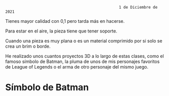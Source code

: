 
                                                      1 de Diciembre de 2021
   
Tienes mayor calidad con 0,1 pero tarda más en hacerse. 

Para estar en el aire, la pieza tiene que tener soporte.

Cuando una pieza es muy plana o es un material comprimido por si solo se crea un brim o borde.

He realizado unos cuantos proyectos 3D a lo largo de estas clases, como el famoso símbolo de Batman, la pluma de unos de mis personajes favoritos de League of Legends o el arma de otro personaje del mismo juego.


# Símbolo de Batman

![]()
